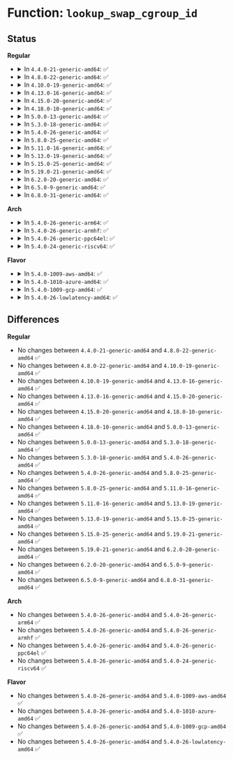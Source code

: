 # Function: <code>lookup_swap_cgroup_id</code>

## Status
<b>Regular</b>
<ul>
<li>
<details>
<summary>In <code>4.4.0-21-generic-amd64</code>: ✅</summary>

```c
short unsigned int lookup_swap_cgroup_id(swp_entry_t ent)
```

```json
{
  "name": "lookup_swap_cgroup_id",
  "collision_type": "Unique Global",
  "inline_type": "No",
  "funcs": [
    {
      "addr": 18446744071580945328,
      "name": "lookup_swap_cgroup_id",
      "external": true,
      "loc": "mm/swap_cgroup.c:138",
      "file": "mm/swap_cgroup.c",
      "inline": "seen, unknown",
      "caller_inline": [],
      "caller_func": [
        "mm/memcontrol.c:get_mctgt_type",
        "mm/memcontrol.c:mem_cgroup_try_charge"
      ]
    }
  ],
  "symbols": [
    {
      "addr": 18446744071580945328,
      "name": "lookup_swap_cgroup_id",
      "section": ".text",
      "bind": "STB_GLOBAL",
      "size": 87
    }
  ]
}
```
</details>
</li>
<li>
<details>
<summary>In <code>4.8.0-22-generic-amd64</code>: ✅</summary>

```c
short unsigned int lookup_swap_cgroup_id(swp_entry_t ent)
```

```json
{
  "name": "lookup_swap_cgroup_id",
  "collision_type": "Unique Global",
  "inline_type": "No",
  "funcs": [
    {
      "addr": 18446744071581094688,
      "name": "lookup_swap_cgroup_id",
      "external": true,
      "loc": "mm/swap_cgroup.c:138",
      "file": "mm/swap_cgroup.c",
      "inline": "seen, unknown",
      "caller_inline": [],
      "caller_func": [
        "mm/memcontrol.c:mem_cgroup_try_charge",
        "mm/memcontrol.c:get_mctgt_type"
      ]
    }
  ],
  "symbols": [
    {
      "addr": 18446744071581094688,
      "name": "lookup_swap_cgroup_id",
      "section": ".text",
      "bind": "STB_GLOBAL",
      "size": 83
    }
  ]
}
```
</details>
</li>
<li>
<details>
<summary>In <code>4.10.0-19-generic-amd64</code>: ✅</summary>

```c
short unsigned int lookup_swap_cgroup_id(swp_entry_t ent)
```

```json
{
  "name": "lookup_swap_cgroup_id",
  "collision_type": "Unique Global",
  "inline_type": "No",
  "funcs": [
    {
      "addr": 18446744071581169936,
      "name": "lookup_swap_cgroup_id",
      "external": true,
      "loc": "mm/swap_cgroup.c:138",
      "file": "mm/swap_cgroup.c",
      "inline": "seen, unknown",
      "caller_inline": [],
      "caller_func": [
        "mm/memcontrol.c:mem_cgroup_try_charge",
        "mm/memcontrol.c:get_mctgt_type"
      ]
    }
  ],
  "symbols": [
    {
      "addr": 18446744071581169936,
      "name": "lookup_swap_cgroup_id",
      "section": ".text",
      "bind": "STB_GLOBAL",
      "size": 80
    }
  ]
}
```
</details>
</li>
<li>
<details>
<summary>In <code>4.13.0-16-generic-amd64</code>: ✅</summary>

```c
short unsigned int lookup_swap_cgroup_id(swp_entry_t ent)
```

```json
{
  "name": "lookup_swap_cgroup_id",
  "collision_type": "Unique Global",
  "inline_type": "No",
  "funcs": [
    {
      "addr": 18446744071581218128,
      "name": "lookup_swap_cgroup_id",
      "external": true,
      "loc": "mm/swap_cgroup.c:161",
      "file": "mm/swap_cgroup.c",
      "inline": "seen, unknown",
      "caller_inline": [],
      "caller_func": [
        "mm/memcontrol.c:mem_cgroup_try_charge",
        "mm/memcontrol.c:get_mctgt_type"
      ]
    }
  ],
  "symbols": [
    {
      "addr": 18446744071581218128,
      "name": "lookup_swap_cgroup_id",
      "section": ".text",
      "bind": "STB_GLOBAL",
      "size": 80
    }
  ]
}
```
</details>
</li>
<li>
<details>
<summary>In <code>4.15.0-20-generic-amd64</code>: ✅</summary>

```c
short unsigned int lookup_swap_cgroup_id(swp_entry_t ent)
```

```json
{
  "name": "lookup_swap_cgroup_id",
  "collision_type": "Unique Global",
  "inline_type": "No",
  "funcs": [
    {
      "addr": 18446744071581348768,
      "name": "lookup_swap_cgroup_id",
      "external": true,
      "loc": "mm/swap_cgroup.c:162",
      "file": "mm/swap_cgroup.c",
      "inline": "seen, unknown",
      "caller_inline": [],
      "caller_func": [
        "mm/memcontrol.c:mem_cgroup_try_charge",
        "mm/memcontrol.c:get_mctgt_type"
      ]
    }
  ],
  "symbols": [
    {
      "addr": 18446744071581348768,
      "name": "lookup_swap_cgroup_id",
      "section": ".text",
      "bind": "STB_GLOBAL",
      "size": 80
    }
  ]
}
```
</details>
</li>
<li>
<details>
<summary>In <code>4.18.0-10-generic-amd64</code>: ✅</summary>

```c
short unsigned int lookup_swap_cgroup_id(swp_entry_t ent)
```

```json
{
  "name": "lookup_swap_cgroup_id",
  "collision_type": "Unique Global",
  "inline_type": "No",
  "funcs": [
    {
      "addr": 18446744071581496960,
      "name": "lookup_swap_cgroup_id",
      "external": true,
      "loc": "mm/swap_cgroup.c:162",
      "file": "mm/swap_cgroup.c",
      "inline": "seen, unknown",
      "caller_inline": [],
      "caller_func": [
        "mm/memcontrol.c:mem_cgroup_try_charge",
        "mm/memcontrol.c:get_mctgt_type"
      ]
    }
  ],
  "symbols": [
    {
      "addr": 18446744071581496960,
      "name": "lookup_swap_cgroup_id",
      "section": ".text",
      "bind": "STB_GLOBAL",
      "size": 80
    }
  ]
}
```
</details>
</li>
<li>
<details>
<summary>In <code>5.0.0-13-generic-amd64</code>: ✅</summary>

```c
short unsigned int lookup_swap_cgroup_id(swp_entry_t ent)
```

```json
{
  "name": "lookup_swap_cgroup_id",
  "collision_type": "Unique Global",
  "inline_type": "No",
  "funcs": [
    {
      "addr": 18446744071581582800,
      "name": "lookup_swap_cgroup_id",
      "external": true,
      "loc": "mm/swap_cgroup.c:162",
      "file": "mm/swap_cgroup.c",
      "inline": "seen, unknown",
      "caller_inline": [],
      "caller_func": [
        "mm/memcontrol.c:mem_cgroup_try_charge",
        "mm/memcontrol.c:get_mctgt_type"
      ]
    }
  ],
  "symbols": [
    {
      "addr": 18446744071581582800,
      "name": "lookup_swap_cgroup_id",
      "section": ".text",
      "bind": "STB_GLOBAL",
      "size": 80
    }
  ]
}
```
</details>
</li>
<li>
<details>
<summary>In <code>5.3.0-18-generic-amd64</code>: ✅</summary>

```c
short unsigned int lookup_swap_cgroup_id(swp_entry_t ent)
```

```json
{
  "name": "lookup_swap_cgroup_id",
  "collision_type": "Unique Global",
  "inline_type": "No",
  "funcs": [
    {
      "addr": 18446744071581693824,
      "name": "lookup_swap_cgroup_id",
      "external": true,
      "loc": "mm/swap_cgroup.c:162",
      "file": "mm/swap_cgroup.c",
      "inline": "seen, unknown",
      "caller_inline": [],
      "caller_func": [
        "mm/memcontrol.c:mem_cgroup_try_charge",
        "mm/memcontrol.c:get_mctgt_type"
      ]
    }
  ],
  "symbols": [
    {
      "addr": 18446744071581693824,
      "name": "lookup_swap_cgroup_id",
      "section": ".text",
      "bind": "STB_GLOBAL",
      "size": 80
    }
  ]
}
```
</details>
</li>
<li>
<details>
<summary>In <code>5.4.0-26-generic-amd64</code>: ✅</summary>

```c
short unsigned int lookup_swap_cgroup_id(swp_entry_t ent)
```

```json
{
  "name": "lookup_swap_cgroup_id",
  "collision_type": "Unique Global",
  "inline_type": "No",
  "funcs": [
    {
      "addr": 18446744071581767264,
      "name": "lookup_swap_cgroup_id",
      "external": true,
      "loc": "mm/swap_cgroup.c:162",
      "file": "mm/swap_cgroup.c",
      "inline": "seen, unknown",
      "caller_inline": [],
      "caller_func": [
        "mm/memcontrol.c:mem_cgroup_try_charge",
        "mm/memcontrol.c:get_mctgt_type"
      ]
    }
  ],
  "symbols": [
    {
      "addr": 18446744071581767264,
      "name": "lookup_swap_cgroup_id",
      "section": ".text",
      "bind": "STB_GLOBAL",
      "size": 80
    }
  ]
}
```
</details>
</li>
<li>
<details>
<summary>In <code>5.8.0-25-generic-amd64</code>: ✅</summary>

```c
short unsigned int lookup_swap_cgroup_id(swp_entry_t ent)
```

```json
{
  "name": "lookup_swap_cgroup_id",
  "collision_type": "Unique Global",
  "inline_type": "No",
  "funcs": [
    {
      "addr": 18446744071581986000,
      "name": "lookup_swap_cgroup_id",
      "external": true,
      "loc": "mm/swap_cgroup.c:162",
      "file": "mm/swap_cgroup.c",
      "inline": "seen, unknown",
      "caller_inline": [],
      "caller_func": [
        "mm/memcontrol.c:mem_cgroup_charge",
        "mm/memcontrol.c:get_mctgt_type"
      ]
    }
  ],
  "symbols": [
    {
      "addr": 18446744071581986000,
      "name": "lookup_swap_cgroup_id",
      "section": ".text",
      "bind": "STB_GLOBAL",
      "size": 80
    }
  ]
}
```
</details>
</li>
<li>
<details>
<summary>In <code>5.11.0-16-generic-amd64</code>: ✅</summary>

```c
short unsigned int lookup_swap_cgroup_id(swp_entry_t ent)
```

```json
{
  "name": "lookup_swap_cgroup_id",
  "collision_type": "Unique Global",
  "inline_type": "No",
  "funcs": [
    {
      "addr": 18446744071582035984,
      "name": "lookup_swap_cgroup_id",
      "external": true,
      "loc": "mm/swap_cgroup.c:162",
      "file": "mm/swap_cgroup.c",
      "inline": "seen, unknown",
      "caller_inline": [],
      "caller_func": [
        "mm/memcontrol.c:mem_cgroup_charge",
        "mm/memcontrol.c:get_mctgt_type"
      ]
    }
  ],
  "symbols": [
    {
      "addr": 18446744071582035984,
      "name": "lookup_swap_cgroup_id",
      "section": ".text",
      "bind": "STB_GLOBAL",
      "size": 80
    }
  ]
}
```
</details>
</li>
<li>
<details>
<summary>In <code>5.13.0-19-generic-amd64</code>: ✅</summary>

```c
short unsigned int lookup_swap_cgroup_id(swp_entry_t ent)
```

```json
{
  "name": "lookup_swap_cgroup_id",
  "collision_type": "Unique Global",
  "inline_type": "No",
  "funcs": [
    {
      "addr": 18446744071582062192,
      "name": "lookup_swap_cgroup_id",
      "external": true,
      "loc": "mm/swap_cgroup.c:162",
      "file": "mm/swap_cgroup.c",
      "inline": "seen, unknown",
      "caller_inline": [],
      "caller_func": [
        "mm/memcontrol.c:mem_cgroup_swapin_charge_page",
        "mm/memcontrol.c:get_mctgt_type"
      ]
    }
  ],
  "symbols": [
    {
      "addr": 18446744071582062192,
      "name": "lookup_swap_cgroup_id",
      "section": ".text",
      "bind": "STB_GLOBAL",
      "size": 80
    }
  ]
}
```
</details>
</li>
<li>
<details>
<summary>In <code>5.15.0-25-generic-amd64</code>: ✅</summary>

```c
short unsigned int lookup_swap_cgroup_id(swp_entry_t ent)
```

```json
{
  "name": "lookup_swap_cgroup_id",
  "collision_type": "Unique Global",
  "inline_type": "No",
  "funcs": [
    {
      "addr": 18446744071582370256,
      "name": "lookup_swap_cgroup_id",
      "external": true,
      "loc": "mm/swap_cgroup.c:162",
      "file": "mm/swap_cgroup.c",
      "inline": "seen, unknown",
      "caller_inline": [],
      "caller_func": [
        "mm/memcontrol.c:mem_cgroup_swapin_charge_page",
        "mm/memcontrol.c:get_mctgt_type"
      ]
    }
  ],
  "symbols": [
    {
      "addr": 18446744071582370256,
      "name": "lookup_swap_cgroup_id",
      "section": ".text",
      "bind": "STB_GLOBAL",
      "size": 112
    }
  ]
}
```
</details>
</li>
<li>
<details>
<summary>In <code>5.19.0-21-generic-amd64</code>: ✅</summary>

```c
short unsigned int lookup_swap_cgroup_id(swp_entry_t ent)
```

```json
{
  "name": "lookup_swap_cgroup_id",
  "collision_type": "Unique Global",
  "inline_type": "No",
  "funcs": [
    {
      "addr": 18446744071582869120,
      "name": "lookup_swap_cgroup_id",
      "external": true,
      "loc": "mm/swap_cgroup.c:162",
      "file": "mm/swap_cgroup.c",
      "inline": "seen, unknown",
      "caller_inline": [],
      "caller_func": [
        "mm/memcontrol.c:mem_cgroup_swapin_charge_page",
        "mm/memcontrol.c:get_mctgt_type"
      ]
    }
  ],
  "symbols": [
    {
      "addr": 18446744071582869120,
      "name": "lookup_swap_cgroup_id",
      "section": ".text",
      "bind": "STB_GLOBAL",
      "size": 122
    }
  ]
}
```
</details>
</li>
<li>
<details>
<summary>In <code>6.2.0-20-generic-amd64</code>: ✅</summary>

```c
short unsigned int lookup_swap_cgroup_id(swp_entry_t ent)
```

```json
{
  "name": "lookup_swap_cgroup_id",
  "collision_type": "Unique Global",
  "inline_type": "No",
  "funcs": [
    {
      "addr": 18446744071583416624,
      "name": "lookup_swap_cgroup_id",
      "external": true,
      "loc": "mm/swap_cgroup.c:162",
      "file": "mm/swap_cgroup.c",
      "inline": "seen, unknown",
      "caller_inline": [],
      "caller_func": [
        "mm/memcontrol.c:mem_cgroup_swapin_charge_folio",
        "mm/memcontrol.c:get_mctgt_type"
      ]
    }
  ],
  "symbols": [
    {
      "addr": 18446744071583416624,
      "name": "lookup_swap_cgroup_id",
      "section": ".text",
      "bind": "STB_GLOBAL",
      "size": 122
    }
  ]
}
```
</details>
</li>
<li>
<details>
<summary>In <code>6.5.0-9-generic-amd64</code>: ✅</summary>

```c
short unsigned int lookup_swap_cgroup_id(swp_entry_t ent)
```

```json
{
  "name": "lookup_swap_cgroup_id",
  "collision_type": "Unique Global",
  "inline_type": "No",
  "funcs": [
    {
      "addr": 18446744071583636944,
      "name": "lookup_swap_cgroup_id",
      "external": true,
      "loc": "mm/swap_cgroup.c:162",
      "file": "mm/swap_cgroup.c",
      "inline": "seen, unknown",
      "caller_inline": [],
      "caller_func": [
        "mm/memcontrol.c:mem_cgroup_swapin_charge_folio",
        "mm/memcontrol.c:get_mctgt_type"
      ]
    }
  ],
  "symbols": [
    {
      "addr": 18446744071583636944,
      "name": "lookup_swap_cgroup_id",
      "section": ".text",
      "bind": "STB_GLOBAL",
      "size": 122
    }
  ]
}
```
</details>
</li>
<li>
<details>
<summary>In <code>6.8.0-31-generic-amd64</code>: ✅</summary>

```c
short unsigned int lookup_swap_cgroup_id(swp_entry_t ent)
```

```json
{
  "name": "lookup_swap_cgroup_id",
  "collision_type": "Unique Global",
  "inline_type": "No",
  "funcs": [
    {
      "addr": 18446744071583832032,
      "name": "lookup_swap_cgroup_id",
      "external": true,
      "loc": "mm/swap_cgroup.c:162",
      "file": "mm/swap_cgroup.c",
      "inline": "seen, unknown",
      "caller_inline": [],
      "caller_func": [
        "mm/memcontrol.c:mem_cgroup_swapin_charge_folio",
        "mm/memcontrol.c:get_mctgt_type"
      ]
    }
  ],
  "symbols": [
    {
      "addr": 18446744071583832032,
      "name": "lookup_swap_cgroup_id",
      "section": ".text",
      "bind": "STB_GLOBAL",
      "size": 122
    }
  ]
}
```
</details>
</li>
</ul>
<b>Arch</b>
<ul>
<li>
<details>
<summary>In <code>5.4.0-26-generic-arm64</code>: ✅</summary>

```c
short unsigned int lookup_swap_cgroup_id(swp_entry_t ent)
```

```json
{
  "name": "lookup_swap_cgroup_id",
  "collision_type": "Unique Global",
  "inline_type": "No",
  "funcs": [
    {
      "addr": 18446603336493223184,
      "name": "lookup_swap_cgroup_id",
      "external": true,
      "loc": "mm/swap_cgroup.c:162",
      "file": "mm/swap_cgroup.c",
      "inline": "seen, unknown",
      "caller_inline": [],
      "caller_func": [
        "mm/memcontrol.c:mem_cgroup_try_charge",
        "mm/memcontrol.c:get_mctgt_type"
      ]
    }
  ],
  "symbols": [
    {
      "addr": 18446603336493223184,
      "name": "lookup_swap_cgroup_id",
      "section": ".text",
      "bind": "STB_GLOBAL",
      "size": 96
    }
  ]
}
```
</details>
</li>
<li>
<details>
<summary>In <code>5.4.0-26-generic-armhf</code>: ✅</summary>

```c
short unsigned int lookup_swap_cgroup_id(swp_entry_t ent)
```

```json
{
  "name": "lookup_swap_cgroup_id",
  "collision_type": "Unique Global",
  "inline_type": "No",
  "funcs": [
    {
      "addr": 3226852416,
      "name": "lookup_swap_cgroup_id",
      "external": true,
      "loc": "mm/swap_cgroup.c:162",
      "file": "mm/swap_cgroup.c",
      "inline": "seen, unknown",
      "caller_inline": [],
      "caller_func": [
        "mm/memcontrol.c:mem_cgroup_try_charge",
        "mm/memcontrol.c:get_mctgt_type"
      ]
    }
  ],
  "symbols": [
    {
      "addr": 3226852416,
      "name": "lookup_swap_cgroup_id",
      "section": ".text",
      "bind": "STB_GLOBAL",
      "size": 36
    }
  ]
}
```
</details>
</li>
<li>
<details>
<summary>In <code>5.4.0-26-generic-ppc64el</code>: ✅</summary>

```c
short unsigned int lookup_swap_cgroup_id(swp_entry_t ent)
```

```json
{
  "name": "lookup_swap_cgroup_id",
  "collision_type": "Unique Global",
  "inline_type": "No",
  "funcs": [
    {
      "addr": 13835058055286737952,
      "name": "lookup_swap_cgroup_id",
      "external": true,
      "loc": "mm/swap_cgroup.c:162",
      "file": "mm/swap_cgroup.c",
      "inline": "seen, unknown",
      "caller_inline": [],
      "caller_func": [
        "mm/memcontrol.c:mem_cgroup_try_charge",
        "mm/memcontrol.c:get_mctgt_type"
      ]
    }
  ],
  "symbols": [
    {
      "addr": 13835058055286737952,
      "name": "lookup_swap_cgroup_id",
      "section": ".text",
      "bind": "STB_GLOBAL",
      "size": 88
    }
  ]
}
```
</details>
</li>
<li>
<details>
<summary>In <code>5.4.0-24-generic-riscv64</code>: ✅</summary>

```c
short unsigned int lookup_swap_cgroup_id(swp_entry_t ent)
```

```json
{
  "name": "lookup_swap_cgroup_id",
  "collision_type": "Unique Global",
  "inline_type": "No",
  "funcs": [
    {
      "addr": 18446743936272997230,
      "name": "lookup_swap_cgroup_id",
      "external": true,
      "loc": "mm/swap_cgroup.c:162",
      "file": "mm/swap_cgroup.c",
      "inline": "seen, unknown",
      "caller_inline": [],
      "caller_func": [
        "mm/memcontrol.c:mem_cgroup_try_charge",
        "mm/memcontrol.c:get_mctgt_type"
      ]
    }
  ],
  "symbols": [
    {
      "addr": 18446743936272997230,
      "name": "lookup_swap_cgroup_id",
      "section": ".text",
      "bind": "STB_GLOBAL",
      "size": 102
    }
  ]
}
```
</details>
</li>
</ul>
<b>Flavor</b>
<ul>
<li>
<details>
<summary>In <code>5.4.0-1009-aws-amd64</code>: ✅</summary>

```c
short unsigned int lookup_swap_cgroup_id(swp_entry_t ent)
```

```json
{
  "name": "lookup_swap_cgroup_id",
  "collision_type": "Unique Global",
  "inline_type": "No",
  "funcs": [
    {
      "addr": 18446744071581736000,
      "name": "lookup_swap_cgroup_id",
      "external": true,
      "loc": "mm/swap_cgroup.c:162",
      "file": "mm/swap_cgroup.c",
      "inline": "seen, unknown",
      "caller_inline": [],
      "caller_func": [
        "mm/memcontrol.c:mem_cgroup_try_charge",
        "mm/memcontrol.c:get_mctgt_type"
      ]
    }
  ],
  "symbols": [
    {
      "addr": 18446744071581736000,
      "name": "lookup_swap_cgroup_id",
      "section": ".text",
      "bind": "STB_GLOBAL",
      "size": 80
    }
  ]
}
```
</details>
</li>
<li>
<details>
<summary>In <code>5.4.0-1010-azure-amd64</code>: ✅</summary>

```c
short unsigned int lookup_swap_cgroup_id(swp_entry_t ent)
```

```json
{
  "name": "lookup_swap_cgroup_id",
  "collision_type": "Unique Global",
  "inline_type": "No",
  "funcs": [
    {
      "addr": 18446744071581674640,
      "name": "lookup_swap_cgroup_id",
      "external": true,
      "loc": "mm/swap_cgroup.c:162",
      "file": "mm/swap_cgroup.c",
      "inline": "seen, unknown",
      "caller_inline": [],
      "caller_func": [
        "mm/memcontrol.c:mem_cgroup_try_charge",
        "mm/memcontrol.c:get_mctgt_type"
      ]
    }
  ],
  "symbols": [
    {
      "addr": 18446744071581674640,
      "name": "lookup_swap_cgroup_id",
      "section": ".text",
      "bind": "STB_GLOBAL",
      "size": 80
    }
  ]
}
```
</details>
</li>
<li>
<details>
<summary>In <code>5.4.0-1009-gcp-amd64</code>: ✅</summary>

```c
short unsigned int lookup_swap_cgroup_id(swp_entry_t ent)
```

```json
{
  "name": "lookup_swap_cgroup_id",
  "collision_type": "Unique Global",
  "inline_type": "No",
  "funcs": [
    {
      "addr": 18446744071581727312,
      "name": "lookup_swap_cgroup_id",
      "external": true,
      "loc": "mm/swap_cgroup.c:162",
      "file": "mm/swap_cgroup.c",
      "inline": "seen, unknown",
      "caller_inline": [],
      "caller_func": [
        "mm/memcontrol.c:mem_cgroup_try_charge",
        "mm/memcontrol.c:get_mctgt_type"
      ]
    }
  ],
  "symbols": [
    {
      "addr": 18446744071581727312,
      "name": "lookup_swap_cgroup_id",
      "section": ".text",
      "bind": "STB_GLOBAL",
      "size": 80
    }
  ]
}
```
</details>
</li>
<li>
<details>
<summary>In <code>5.4.0-26-lowlatency-amd64</code>: ✅</summary>

```c
short unsigned int lookup_swap_cgroup_id(swp_entry_t ent)
```

```json
{
  "name": "lookup_swap_cgroup_id",
  "collision_type": "Unique Global",
  "inline_type": "No",
  "funcs": [
    {
      "addr": 18446744071581795504,
      "name": "lookup_swap_cgroup_id",
      "external": true,
      "loc": "mm/swap_cgroup.c:162",
      "file": "mm/swap_cgroup.c",
      "inline": "seen, unknown",
      "caller_inline": [],
      "caller_func": [
        "mm/memcontrol.c:mem_cgroup_try_charge",
        "mm/memcontrol.c:get_mctgt_type"
      ]
    }
  ],
  "symbols": [
    {
      "addr": 18446744071581795504,
      "name": "lookup_swap_cgroup_id",
      "section": ".text",
      "bind": "STB_GLOBAL",
      "size": 80
    }
  ]
}
```
</details>
</li>
</ul>

## Differences
<b>Regular</b>
<ul>
<li>
No changes between <code>4.4.0-21-generic-amd64</code> and <code>4.8.0-22-generic-amd64</code> ✅
</li>
<li>
No changes between <code>4.8.0-22-generic-amd64</code> and <code>4.10.0-19-generic-amd64</code> ✅
</li>
<li>
No changes between <code>4.10.0-19-generic-amd64</code> and <code>4.13.0-16-generic-amd64</code> ✅
</li>
<li>
No changes between <code>4.13.0-16-generic-amd64</code> and <code>4.15.0-20-generic-amd64</code> ✅
</li>
<li>
No changes between <code>4.15.0-20-generic-amd64</code> and <code>4.18.0-10-generic-amd64</code> ✅
</li>
<li>
No changes between <code>4.18.0-10-generic-amd64</code> and <code>5.0.0-13-generic-amd64</code> ✅
</li>
<li>
No changes between <code>5.0.0-13-generic-amd64</code> and <code>5.3.0-18-generic-amd64</code> ✅
</li>
<li>
No changes between <code>5.3.0-18-generic-amd64</code> and <code>5.4.0-26-generic-amd64</code> ✅
</li>
<li>
No changes between <code>5.4.0-26-generic-amd64</code> and <code>5.8.0-25-generic-amd64</code> ✅
</li>
<li>
No changes between <code>5.8.0-25-generic-amd64</code> and <code>5.11.0-16-generic-amd64</code> ✅
</li>
<li>
No changes between <code>5.11.0-16-generic-amd64</code> and <code>5.13.0-19-generic-amd64</code> ✅
</li>
<li>
No changes between <code>5.13.0-19-generic-amd64</code> and <code>5.15.0-25-generic-amd64</code> ✅
</li>
<li>
No changes between <code>5.15.0-25-generic-amd64</code> and <code>5.19.0-21-generic-amd64</code> ✅
</li>
<li>
No changes between <code>5.19.0-21-generic-amd64</code> and <code>6.2.0-20-generic-amd64</code> ✅
</li>
<li>
No changes between <code>6.2.0-20-generic-amd64</code> and <code>6.5.0-9-generic-amd64</code> ✅
</li>
<li>
No changes between <code>6.5.0-9-generic-amd64</code> and <code>6.8.0-31-generic-amd64</code> ✅
</li>
</ul>
<b>Arch</b>
<ul>
<li>
No changes between <code>5.4.0-26-generic-amd64</code> and <code>5.4.0-26-generic-arm64</code> ✅
</li>
<li>
No changes between <code>5.4.0-26-generic-amd64</code> and <code>5.4.0-26-generic-armhf</code> ✅
</li>
<li>
No changes between <code>5.4.0-26-generic-amd64</code> and <code>5.4.0-26-generic-ppc64el</code> ✅
</li>
<li>
No changes between <code>5.4.0-26-generic-amd64</code> and <code>5.4.0-24-generic-riscv64</code> ✅
</li>
</ul>
<b>Flavor</b>
<ul>
<li>
No changes between <code>5.4.0-26-generic-amd64</code> and <code>5.4.0-1009-aws-amd64</code> ✅
</li>
<li>
No changes between <code>5.4.0-26-generic-amd64</code> and <code>5.4.0-1010-azure-amd64</code> ✅
</li>
<li>
No changes between <code>5.4.0-26-generic-amd64</code> and <code>5.4.0-1009-gcp-amd64</code> ✅
</li>
<li>
No changes between <code>5.4.0-26-generic-amd64</code> and <code>5.4.0-26-lowlatency-amd64</code> ✅
</li>
</ul>
